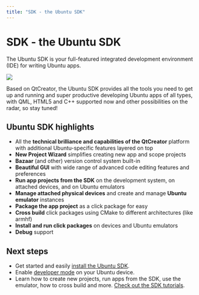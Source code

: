 ```yaml
---
title: "SDK - the Ubuntu SDK"
---
```


# SDK - the Ubuntu SDK

The Ubuntu SDK is your full-featured integrated development environment (IDE)
for writing Ubuntu apps.

![](https://assets.ubuntu.com/v1/c643406e-1.png)

Based on QtCreator, the Ubuntu SDK provides all the tools you need to get up
and running and super productive developing Ubuntu apps of all types, with
QML, HTML5 and C++ supported now and other possibilities on the radar, so stay
tuned!

## Ubuntu SDK highlights

  * All the **technical brilliance and capabilities of the QtCreator** platform with additional Ubuntu-specific features layered on top
  * **New Project Wizard** simplifies creating new app and scope projects
  * **Bazaar** (and other) version control system built-in
  * **Beautiful GUI** with wide range of advanced code editing features and preferences
  * **Run app projects from the SDK** on the development system, on attached devices, and on Ubuntu emulators
  * **Manage attached physical devices** and create and manage **Ubuntu emulator** instances
  * **Package the app project** as a click package for easy
  * **Cross build** click packages using CMake to different architectures (like armhf)
  * **Install and run click packages** on devices and Ubuntu emulators
  * **Debug** support

## Next steps

  * Get started and easily [install the Ubuntu SDK](installing-the-sdk.md).
  * Enable [developer mode](https://developer.ubuntu.com/en/start/ubuntu-for-devices/installing-ubuntu-for-devices#enabling-dev-mode) on your Ubuntu device.
  * Learn how to create new projects, run apps from the SDK, use the emulator, how to cross build and more. [Check out the SDK tutorials](tutorials-index.md).
